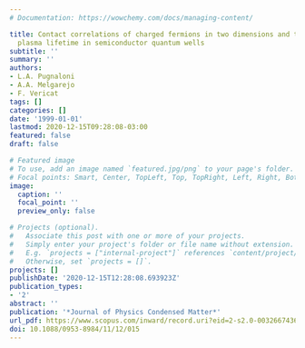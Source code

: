 ```yaml
---
# Documentation: https://wowchemy.com/docs/managing-content/

title: Contact correlations of charged fermions in two dimensions and the electron-hole
  plasma lifetime in semiconductor quantum wells
subtitle: ''
summary: ''
authors:
- L.A. Pugnaloni
- A.A. Melgarejo
- F. Vericat
tags: []
categories: []
date: '1999-01-01'
lastmod: 2020-12-15T09:28:08-03:00
featured: false
draft: false

# Featured image
# To use, add an image named `featured.jpg/png` to your page's folder.
# Focal points: Smart, Center, TopLeft, Top, TopRight, Left, Right, BottomLeft, Bottom, BottomRight.
image:
  caption: ''
  focal_point: ''
  preview_only: false

# Projects (optional).
#   Associate this post with one or more of your projects.
#   Simply enter your project's folder or file name without extension.
#   E.g. `projects = ["internal-project"]` references `content/project/deep-learning/index.md`.
#   Otherwise, set `projects = []`.
projects: []
publishDate: '2020-12-15T12:28:08.693923Z'
publication_types:
- '2'
abstract: ''
publication: '*Journal of Physics Condensed Matter*'
url_pdf: https://www.scopus.com/inward/record.uri?eid=2-s2.0-0032667436&doi=10.1088%2f0953-8984%2f11%2f12%2f015&partnerID=40&md5=c9dd0d79b381c563778dcb8395f1c1af
doi: 10.1088/0953-8984/11/12/015
---
```

